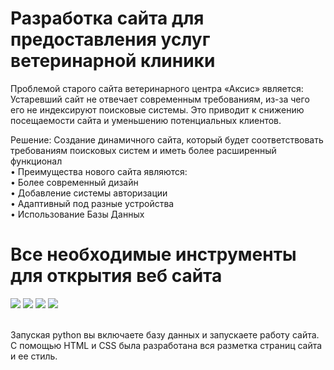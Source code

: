 # Разработка сайта для предоставления услуг ветеринарной клиники
Проблемой старого сайта ветеринарного центра «Аксис» является:
<br>Устаревший сайт не отвечает современным требованиям, из-за чего его не индексируют поисковые системы. Это приводит к снижению посещаемости сайта и уменьшению потенциальных клиентов.

Решение: Создание динамичного сайта, который будет соответствовать требованиям поисковых систем и иметь более расширенный функционал
<br>• Преимущества нового сайта являются:
<br>• Более современный дизайн
<br>• Добавление системы авторизации
<br>• Адаптивный под разные устройства
<br>• Использование Базы Данных

# Все необходимые инструменты для открытия веб сайта
<img src="https://img.shields.io/badge/Python-FFD43B?style=for-the-badge&logo=python&logoColor=blue"/> 
<img src="https://img.shields.io/badge/HTML5-E34F26?style=for-the-badge&logo=html5&logoColor=white"/> <img src="https://img.shields.io/badge/CSS3-1572B6?style=for-the-badge&logo=css3&logoColor=white"/>   <img src="https://img.shields.io/badge/GitHub-100000?style=for-the-badge&logo=github&logoColor=white"/>

<br>Запуская python вы включаете базу данных и запускаете работу сайта.
<br>С помощью HTML и CSS была разработана вся разметка страниц сайта и ее стиль.



